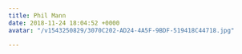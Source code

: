 ```yaml
---
title: Phil Mann
date: 2018-11-24 18:04:52 +0000
avatar: "/v1543250829/3070C202-AD24-4A5F-9BDF-519418C44718.jpg"

---
```

